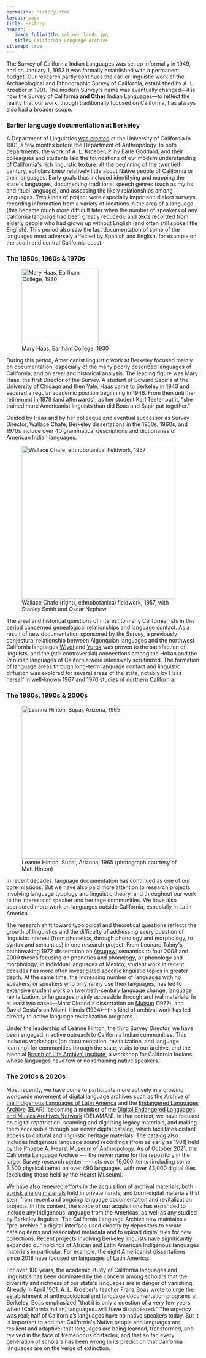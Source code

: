 ```yaml
---
permalink: history.html
layout: page
title: History
header:
   image_fullwidth: salinan_lands.jpg
   title: California Language Archive
sitemap: true
---
```


The Survey of California Indian Languages was set up informally in 1949, and on January 1, 1953 it was formally established with a permanent budget. Our research partly continues the earlier linguistic work of the Archaeological and Ethnographic Survey of California, established by A. L. Kroeber in 1901. The modern Survey's name was eventually changed&mdash;it is now the Survey of California <strong>and Other</strong> Indian Languages&mdash;to reflect the reality that our work, though traditionally focused on California, has always also had a broader scope.

### Earlier language documentation at Berkeley

A Department of Linguistics [was created](https://lx.berkeley.edu/about/history-berkeley-linguistics) at the University of California in 1901, a few months before the Department of Anthropology. In both departments, the work of A. L. Kroeber, Pliny Earle Goddard, and their colleagues and students laid the foundations of our modern understanding of California's rich linguistic texture. At the beginning of the twentieth century, scholars knew relatively little about Native people of California or their languages. Early goals thus included identifying and mapping the state's languages, documenting traditional speech genres (such as myths and ritual language), and assessing the likely relationships among languages. Two kinds of project were especially important: dialect surveys, recording information from a variety of locations in the area of a language (this became much more difficult later when the number of speakers of any California language had been greatly reduced); and texts recorded from elderly people who had grown up without English (and often still spoke little English). This period also saw the last documentation of some of the languages most adversely affected by Spanish and English, for example on the south and central California coast.

### The 1950s, 1960s & 1970s

<div class="between_images">
<figure>
  <img src="{{site.urlimg}}mary-haas-1930.jpg" alt="Mary Haas, Earlham College, 1930" style="width:200px;"/>
  <figcaption class="caption"> Mary Haas, Earlham College, 1930</figcaption>
</figure>
</div>

During this period, Americanist linguistic work at Berkeley focused mainly on documentation, especially of the many poorly described languages of California, and on areal and historical analysis. The leading figure was Mary Haas, the first Director of the Survey. A student of Edward Sapir's at the University of Chicago and then Yale, Haas came to Berkeley in 1943 and secured a regular academic position beginning in 1946. From then until her retirement in 1978 (and afterwards), as her student Karl Teeter put it, "she trained more Americanist linguists than did Boas and Sapir put together."

Guided by Haas and by her colleague and eventual successor as Survey Director, Wallace Chafe, Berkeley dissertations in the 1950s, 1960s, and 1970s include over 40 grammatical descriptions and dictionaries of American Indian languages.

<div class="between_images">
<figure>
  <img src="{{site.urlimg}}wallace-chafe-1957.jpg" alt="Wallace Chafe, ethnobotanical fieldwork, 1957" style="width:400px;"/>
  <figcaption class="caption"> Wallace Chafe (right), ethnobotanical fieldwork, 1957, with Stanley Smith and Oscar Nephew</figcaption>
</figure>
 </div>

The areal and historical questions of interest to many Californianists in this period concerned genealogical relationships and language contact. As a result of new documentation sponsored by the Survey, a previously conjectural relationship between Algonquian languages and the northwest California languages [Wiyot](languages/wiyot.html) and [Yurok](languages/yurok.html) was proven to the satisfaction of linguists, and the (still controversial) connections among the Hokan and the Penutian languages of California were intensively scrutinized. The formation of language areas through long-term language contact and linguistic diffusion was explored for several areas of the state, notably by Haas herself in well-known 1967 and 1970 studies of northern California.

### The 1980s, 1990s & 2000s

<div class="between_images">
<figure>
  <img src="{{site.urlimg}}leanne-hinton-1965.jpg" alt="Leanne Hinton, Supai, Arizona, 1965" style="width:400px;">
  <figcaption class="caption">Leanne Hinton, Supai, Arizona, 1965 (photograph courtesy of Matt Hinton)</figcaption>
</figure>
   </div>

In recent decades, language documentation has continued as one of our core missions. But we have also paid more attention to research projects involving language typology and linguistic theory, and throughout our work to the interests of speaker and heritage communities. We have also sponsored more work on languages outside California, especially in Latin America.

The research shift toward typological and theoretical questions reflects the growth of linguistics and the difficulty of addressing every question of linguistic interest (from phonetics, through phonology and morphology, to syntax and semantics) in one research project. From Leonard Talmy's pathbreaking 1972 dissertation on [Atsugewi](languages/atsugewi.html) semantics to four 2008 and 2009 theses focusing on phonetics and phonology, or phonology and morphology, in individual languages of Mexico, student work in recent decades has more often investigated specific linguistic topics in greater depth. At the same time, the increasing number of languages with no speakers, or speakers who only rarely use their languages, has led to extensive student work on twentieth-century language change, language revitalization, or languages mainly accessible through archival materials. In at least two cases&mdash;Marc Okrand's dissertation on [Mutsun](languages/mutsun.html) (1977), and David Costa's on Miami-Illinois (1994)&mdash;this kind of archival work has led directly to active language revitalization programs.

Under the leadership of Leanne Hinton, the third Survey Director, we have been engaged in active outreach to California Indian communities. This includes workshops (on documentation, revitalization, and language learning) for communities through the state, visits to our archive, and the biennial [Breath of Life Archival Institute](https://aicls.org/breath-of-life-institute), a workshop for California Indians whose languages have few or no remaining native speakers.

### The 2010s & 2020s

Most recently, we have come to participate more actively in a growing worldwide movement of digital language archives such as the [Archive of the Indigenous Languages of Latin America](https://ailla.utexas.org/) and the [Endangered Languages Archive](https://www.elararchive.org/) (ELAR), becoming a member of the [Digital Endangered Languages and Musics Archives Network](https://www.delaman.org/) (DELAMAN). In that context, we have focused on digital repatriation: scanning and digitizing legacy materials, and making them accessible through our newer digital catalog, which facilitates distant access to cultural and linguistic heritage materials. The catalog also includes Indigenous language sound recordings (from as early as 1901) held by the [Phoebe A. Hearst Museum of Anthropology](https://hearstmuseum.berkeley.edu/). As of October 2021, the California Language Archive --- the newer name for the repository in the larger Survey research center --- lists over 16,000 items (including some 3,500 physical items) on over 490 languages, with over 43,000 digital files (excluding those held by the Hearst Museum).

We have also renewed efforts in the acquisition of archival materials, both [at-risk analog materials](https://news.berkeley.edu/2021/05/24/chance-phone-call-keeps-alive-scholars-remarkable-amazonian-legacy/) held in private hands, and born-digital materials that stem from recent and ongoing language documentation and revitalization projects. In this context, the scope of our acquisitions has expanded to include any Indigenous language from the Americas, as well as any studied by Berkeley linguists. The California Language Archive now maintains a "pre-archive," a digital interface used directly by depositors to create catalog items and associated metadata and to upload digital files for new collections. Recent projects involving Berkeley linguists have significantly expanded our holdings of African and Latin American Indigenous languages materials in particular. For example, the eight Americanist dissertations since 2018 have focused on languages of Latin America.

For over 100 years, the academic study of California languages and linguistics has been dominated by the concern among scholars that the diversity and richness of our state's languages are in danger of vanishing. Already in April 1901, A. L. Kroeber's teacher Franz Boas wrote to urge the establishment of anthropological and language documentation programs at Berkeley. Boas emphasized "that it is only a question of a very few years when [California Indian] languages…will have disappeared." The urgency was real; half of California’s languages have no native speakers today. But it is important to add that California's Native people and languages are resilient and adaptive; that languages are being learned, transformed, and revived in the face of tremendous obstacles; and that so far, every generation of scholars has been wrong in its prediction that California languages are on the verge of extinction.

<!--
<table>
  <caption>Survey Directors</caption>
  <colgroup>
    <col span="1" style="width: 50%;">
    <col span="1" style="width: 50%;">
  </colgroup>
  <thead>
    <tr>
      <th>Director</th>
      <th>Years</th>
    </tr>
  </thead>
  <tbody>
    <tr>
      <td>Mary R. Haas</td>
      <td>1953-1975</td>
    </tr>
    <tr>
      <td>Wallace Chafe</td>
      <td>1975-1986</td>
    </tr>
    <tr>
      <td>Leanne Hinton</td>
      <td>1978-2007 (co-director 1978-1986)</td>
    </tr>
    <tr>
      <td>Andrew Garrett</td>
      <td>2007-</td>
    </tr>
  </tbody>
</table>
-->

